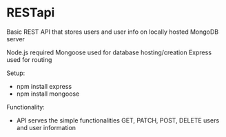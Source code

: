 # RESTapi
Basic REST API that stores users and user info on locally hosted MongoDB server

Node.js required
Mongoose used for database hosting/creation
Express used for routing 

Setup:

- npm install express
- npm install mongoose

Functionality:

- API serves the simple functionalities GET, PATCH, POST, DELETE users and user information
